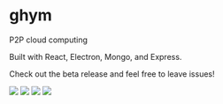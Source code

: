 # ghym

P2P cloud computing


Built with React, Electron, Mongo, and Express.

Check out the beta release and feel free to leave issues!

<img src="https://i.ibb.co/L14Kf3W/Screen-Shot-2020-03-02-at-4-01-02-PM.png"/>
<img src="https://i.ibb.co/5M0pYgc/Screen-Shot-2020-03-02-at-4-01-40-PM.png"/>
<img src="https://i.ibb.co/0XpvvYZ/Screen-Shot-2020-03-02-at-4-01-44-PM.png"/>
<img src="https://i.ibb.co/z5R46Dy/Screen-Shot-2020-03-02-at-4-02-59-PM.png"/>
